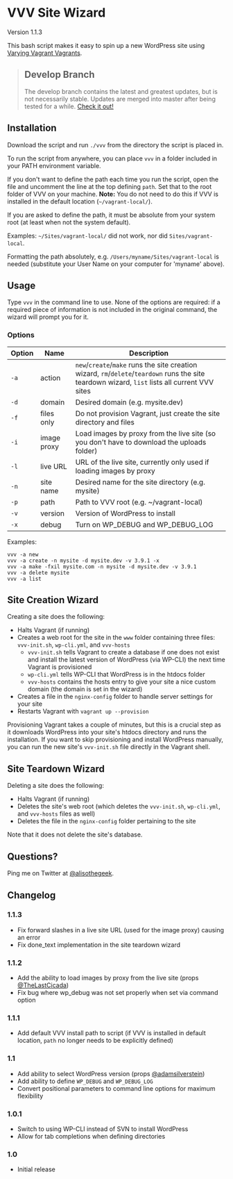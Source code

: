 # VVV Site Wizard

Version 1.1.3

This bash script makes it easy to spin up a new WordPress site using [Varying Vagrant Vagrants](https://github.com/Varying-Vagrant-Vagrants/VVV).

> ## Develop Branch
>
> The develop branch contains the latest and greatest updates, but is not necessarily stable. Updates are merged into master after being tested for a while. [Check it out!](https://github.com/aliso/vvv-site-wizard/tree/develop)

## Installation

Download the script and run `./vvv` from the directory the script is placed in.

To run the script from anywhere, you can place `vvv` in a folder included in your PATH environment variable.

If you don't want to define the path each time you run the script, open the file and uncomment the line at the top defining `path`. Set that to the root folder of VVV on your machine. **Note:** You do not need to do this if VVV is installed in the default location (`~/vagrant-local/`).

If you are asked to define the path, it must be absolute from your system root (at least when not the system default). 

Examples: `~/Sites/vagrant-local/` did not work, nor did `Sites/vagrant-local`.

Formatting the path absolutely, e.g. `/Users/myname/Sites/vagrant-local` is needed (substitute your User Name on your computer for 'myname' above).

## Usage

Type `vvv` in the command line to use. None of the options are required: if a required piece of information is not included in the original command, the wizard will prompt you for it.

### Options

|Option|Name       |Description|
|------|-----------|-----------|
|`-a`  |action     |`new`/`create`/`make` runs the site creation wizard, `rm`/`delete`/`teardown` runs the site teardown wizard, `list` lists all current VVV sites|
|`-d`  |domain     |Desired domain (e.g. mysite.dev)|
|`-f`  |files only |Do not provision Vagrant, just create the site directory and files|
|`-i`  |image proxy|Load images by proxy from the live site (so you don't have to download the uploads folder)|
|`-l`  |live URL   |URL of the live site, currently only used if loading images by proxy|
|`-n`  |site name  |Desired name for the site directory (e.g. mysite)|
|`-p`  |path       |Path to VVV root (e.g. ~/vagrant-local)|
|`-v`  |version    |Version of WordPress to install|
|`-x`  |debug      |Turn on WP_DEBUG and WP_DEBUG_LOG|

Examples:

```
vvv -a new
vvv -a create -n mysite -d mysite.dev -v 3.9.1 -x
vvv -a make -fxil mysite.com -n mysite -d mysite.dev -v 3.9.1
vvv -a delete mysite
vvv -a list
```

## Site Creation Wizard

Creating a site does the following:

* Halts Vagrant (if running)
* Creates a web root for the site in the `www` folder containing three files: `vvv-init.sh`, `wp-cli.yml`, and `vvv-hosts`
	* `vvv-init.sh` tells Vagrant to create a database if one does not exist and install the latest version of WordPress (via WP-CLI) the next time Vagrant is provisioned
	* `wp-cli.yml` tells WP-CLI that WordPress is in the htdocs folder
	* `vvv-hosts` contains the hosts entry to give your site a nice custom domain (the domain is set in the wizard)
* Creates a file in the `nginx-config` folder to handle server settings for your site
* Restarts Vagrant with `vagrant up --provision`

Provisioning Vagrant takes a couple of minutes, but this is a crucial step as it downloads WordPress into your site's htdocs directory and runs the installation. If you want to skip provisioning and install WordPress manually, you can run the new site's `vvv-init.sh` file directly in the Vagrant shell.

## Site Teardown Wizard

Deleting a site does the following:

* Halts Vagrant (if running)
* Deletes the site's web root (which deletes the `vvv-init.sh`, `wp-cli.yml`, and `vvv-hosts` files as well)
* Deletes the file in the `nginx-config` folder pertaining to the site

Note that it does not delete the site's database.

## Questions?

Ping me on Twitter at [@alisothegeek](http://twitter.com/alisothegeek).

## Changelog

### 1.1.3

* Fix forward slashes in a live site URL (used for the image proxy) causing an error
* Fix done_text implementation in the site teardown wizard

### 1.1.2

* Add the ability to load images by proxy from the live site (props [@TheLastCicada](https://gist.github.com/TheLastCicada/ee6775c5f269f5f5389f))
* Fix bug where wp_debug was not set properly when set via command option

### 1.1.1

* Add default VVV install path to script (if VVV is installed in default location, `path` no longer needs to be explicitly defined)

### 1.1

* Add ability to select WordPress version (props [@adamsilverstein](https://github.com/aliso/vvv-site-wizard/pull/10))
* Add ability to define `WP_DEBUG` and `WP_DEBUG_LOG`
* Convert positional parameters to command line options for maximum flexibility

### 1.0.1

* Switch to using WP-CLI instead of SVN to install WordPress
* Allow for tab completions when defining directories

### 1.0

* Initial release

